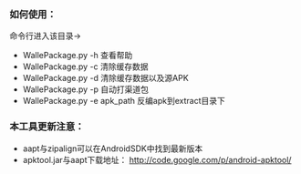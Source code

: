 ### 如何使用：
命令行进入该目录->
- WallePackage.py -h  查看帮助
- WallePackage.py -c  清除缓存数据
- WallePackage.py -d  清除缓存数据以及源APK 
- WallePackage.py -p  自动打渠道包
- WallePackage.py -e  apk_path 反编apk到extract目录下

### 本工具更新注意：
- aapt与zipalign可以在AndroidSDK中找到最新版本
- apktool.jar与aapt下载地址：
http://code.google.com/p/android-apktool/
